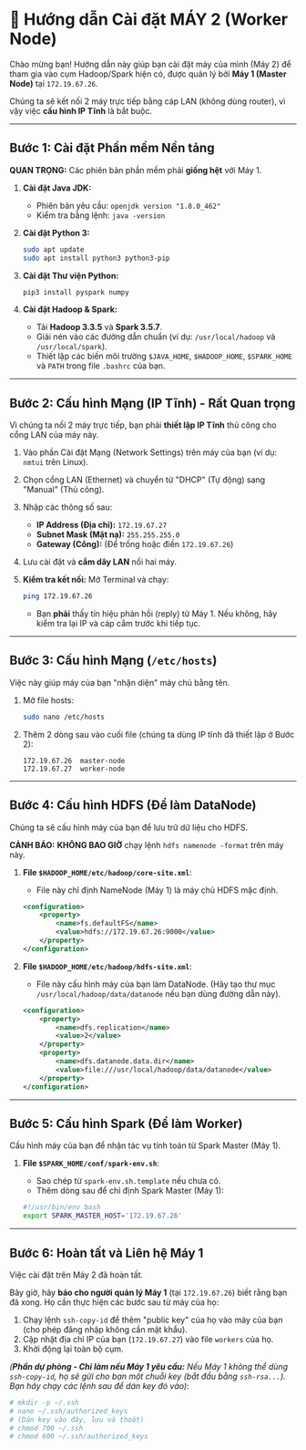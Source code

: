 # 🚀 Hướng dẫn Cài đặt MÁY 2 (Worker Node)

Chào mừng bạn! Hướng dẫn này giúp bạn cài đặt máy của mình (Máy 2) để tham gia vào cụm Hadoop/Spark hiện có, được quản lý bởi **Máy 1 (Master Node)** tại `172.19.67.26`.

Chúng ta sẽ kết nối 2 máy trực tiếp bằng cáp LAN (không dùng router), vì vậy việc **cấu hình IP Tĩnh** là bắt buộc.

---

## Bước 1: Cài đặt Phần mềm Nền tảng

**QUAN TRỌNG:** Các phiên bản phần mềm phải **giống hệt** với Máy 1.

1.  **Cài đặt Java JDK:**
    * Phiên bản yêu cầu: `openjdk version "1.8.0_462"`
    * Kiểm tra bằng lệnh: `java -version`

2.  **Cài đặt Python 3:**
    ```bash
    sudo apt update
    sudo apt install python3 python3-pip
    ```

3.  **Cài đặt Thư viện Python:**
    ```bash
    pip3 install pyspark numpy
    ```

4.  **Cài đặt Hadoop & Spark:**
    * Tải **Hadoop 3.3.5** và **Spark 3.5.7**.
    * Giải nén vào các đường dẫn chuẩn (ví dụ: `/usr/local/hadoop` và `/usr/local/spark`).
    * Thiết lập các biến môi trường `$JAVA_HOME`, `$HADOOP_HOME`, `$SPARK_HOME` và `PATH` trong file `.bashrc` của bạn.

---

## Bước 2: Cấu hình Mạng (IP Tĩnh) - Rất Quan trọng

Vì chúng ta nối 2 máy trực tiếp, bạn phải **thiết lập IP Tĩnh** thủ công cho cổng LAN của máy này.

1.  Vào phần Cài đặt Mạng (Network Settings) trên máy của bạn (ví dụ: `nmtui` trên Linux).
2.  Chọn cổng LAN (Ethernet) và chuyển từ "DHCP" (Tự động) sang "Manual" (Thủ công).
3.  Nhập các thông số sau:
    * **IP Address (Địa chỉ):** `172.19.67.27`
    * **Subnet Mask (Mặt nạ):** `255.255.255.0`
    * **Gateway (Cổng):** (Để trống hoặc điền `172.19.67.26`)

4.  Lưu cài đặt và **cắm dây LAN** nối hai máy.

5.  **Kiểm tra kết nối:** Mở Terminal và chạy:
    ```bash
    ping 172.19.67.26
    ```
    * Bạn **phải** thấy tín hiệu phản hồi (reply) từ Máy 1. Nếu không, hãy kiểm tra lại IP và cáp cắm trước khi tiếp tục.

---

## Bước 3: Cấu hình Mạng (`/etc/hosts`)

Việc này giúp máy của bạn "nhận diện" máy chủ bằng tên.

1.  Mở file hosts:
    ```bash
    sudo nano /etc/hosts
    ```

2.  Thêm 2 dòng sau vào cuối file (chúng ta dùng IP tĩnh đã thiết lập ở Bước 2):
    ```
    172.19.67.26  master-node
    172.19.67.27  worker-node
    ```

---

## Bước 4: Cấu hình HDFS (Để làm DataNode)

Chúng ta sẽ cấu hình máy của bạn để lưu trữ dữ liệu cho HDFS.

**CẢNH BÁO:** **KHÔNG BAO GIỜ** chạy lệnh `hdfs namenode -format` trên máy này.

1.  **File `$HADOOP_HOME/etc/hadoop/core-site.xml`**:
    * File này chỉ định NameNode (Máy 1) là máy chủ HDFS mặc định.

    ```xml
    <configuration>
        <property>
            <name>fs.defaultFS</name>
            <value>hdfs://172.19.67.26:9000</value>
        </property>
    </configuration>
    ```

2.  **File `$HADOOP_HOME/etc/hadoop/hdfs-site.xml`**:
    * File này cấu hình máy của bạn làm DataNode. (Hãy tạo thư mục `/usr/local/hadoop/data/datanode` nếu bạn dùng đường dẫn này).

    ```xml
    <configuration>
        <property>
            <name>dfs.replication</name>
            <value>2</value>
        </property>
        <property>
            <name>dfs.datanode.data.dir</name>
            <value>file:///usr/local/hadoop/data/datanode</value>
        </property>
    </configuration>
    ```

---

## Bước 5: Cấu hình Spark (Để làm Worker)

Cấu hình máy của bạn để nhận tác vụ tính toán từ Spark Master (Máy 1).

1.  **File `$SPARK_HOME/conf/spark-env.sh`**:
    * Sao chép từ `spark-env.sh.template` nếu chưa có.
    * Thêm dòng sau để chỉ định Spark Master (Máy 1):

    ```bash
    #!/usr/bin/env bash
    export SPARK_MASTER_HOST='172.19.67.26'
    ```

---

## Bước 6: Hoàn tất và Liên hệ Máy 1

Việc cài đặt trên Máy 2 đã hoàn tất.

Bây giờ, hãy **báo cho người quản lý Máy 1** (tại `172.19.67.26`) biết rằng bạn đã xong. Họ cần thực hiện các bước sau từ máy của họ:

1.  Chạy lệnh `ssh-copy-id` để thêm "public key" của họ vào máy của bạn (cho phép đăng nhập không cần mật khẩu).
2.  Cập nhật địa chỉ IP của bạn (`172.19.67.27`) vào file `workers` của họ.
3.  Khởi động lại toàn bộ cụm.

*(**Phần dự phòng - Chỉ làm nếu Máy 1 yêu cầu:** Nếu Máy 1 không thể dùng `ssh-copy-id`, họ sẽ gửi cho bạn một chuỗi key (bắt đầu bằng `ssh-rsa...`). Bạn hãy chạy các lệnh sau để dán key đó vào)*:

```bash
# mkdir -p ~/.ssh
# nano ~/.ssh/authorized_keys
# (Dán key vào đây, lưu và thoát)
# chmod 700 ~/.ssh
# chmod 600 ~/.ssh/authorized_keys